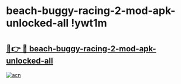 # beach-buggy-racing-2-mod-apk-unlocked-all !ywt1m

# <h2><a href="https://dqae24.esa.edu.pl?title=beach-buggy-racing-2-mod-apk-unlocked-all&ref=ywt1m">🔗👉 🔴 beach-buggy-racing-2-mod-apk-unlocked-all</a></h2>

[![acn](https://github.com/user-attachments/assets/0f9c940e-d8b0-45ae-aac7-cd30a18b3e1c)](https://dqae24.esa.edu.pl?title=beach-buggy-racing-2-mod-apk-unlocked-all&ref=ywt1m)

